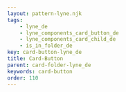 ```yaml
---
layout: pattern-lyne.njk
tags: 
    - lyne_de
    - lyne_components_card_button_de
    - lyne_components_card_child_de
    - is_in_folder_de
key: card-button-lyne_de
title: Card-Button
parent: card-folder-lyne_de
keywords: card-button
order: 110
---
```


